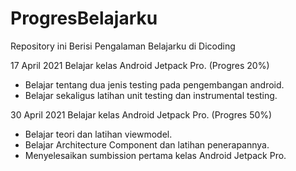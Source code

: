 # ProgresBelajarku
Repository ini Berisi Pengalaman Belajarku di Dicoding

17 April 2021
Belajar kelas Android Jetpack Pro. (Progres 20%)
  * Belajar tentang dua jenis testing pada pengembangan android.
  * Belajar sekaligus latihan unit testing dan instrumental testing.

30 April 2021
Belajar kelas Android Jetpack Pro. (Progres 50%)
  * Belajar teori dan latihan viewmodel.
  * Belajar Architecture Component dan latihan penerapannya.
  * Menyelesaikan sumbission pertama kelas Android Jetpack Pro.
